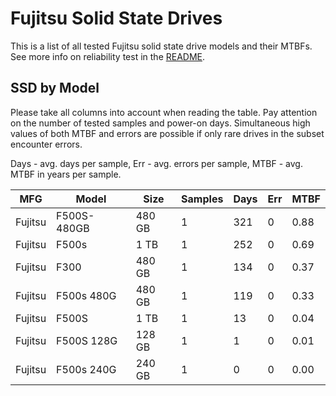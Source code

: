 Fujitsu Solid State Drives
==========================

This is a list of all tested Fujitsu solid state drive models and their MTBFs. See
more info on reliability test in the [README](https://github.com/linuxhw/SMART).

SSD by Model
------------

Please take all columns into account when reading the table. Pay attention on the
number of tested samples and power-on days. Simultaneous high values of both MTBF
and errors are possible if only rare drives in the subset encounter errors.

Days - avg. days per sample,
Err  - avg. errors per sample,
MTBF - avg. MTBF in years per sample.

| MFG       | Model              | Size   | Samples | Days  | Err   | MTBF |
|-----------|--------------------|--------|---------|-------|-------|------|
| Fujitsu   | F500S-480GB        | 480 GB | 1       | 321   | 0     | 0.88   |
| Fujitsu   | F500s              | 1 TB   | 1       | 252   | 0     | 0.69   |
| Fujitsu   | F300               | 480 GB | 1       | 134   | 0     | 0.37   |
| Fujitsu   | F500s 480G         | 480 GB | 1       | 119   | 0     | 0.33   |
| Fujitsu   | F500S              | 1 TB   | 1       | 13    | 0     | 0.04   |
| Fujitsu   | F500S 128G         | 128 GB | 1       | 1     | 0     | 0.01   |
| Fujitsu   | F500s 240G         | 240 GB | 1       | 0     | 0     | 0.00   |
